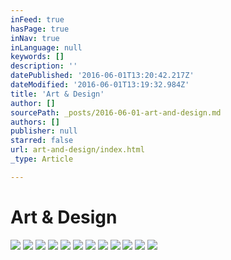 ```yaml
---
inFeed: true
hasPage: true
inNav: true
inLanguage: null
keywords: []
description: ''
datePublished: '2016-06-01T13:20:42.217Z'
dateModified: '2016-06-01T13:19:32.984Z'
title: 'Art & Design'
author: []
sourcePath: _posts/2016-06-01-art-and-design.md
authors: []
publisher: null
starred: false
url: art-and-design/index.html
_type: Article

---
```

# Art & Design
![](https://the-grid-user-content.s3-us-west-2.amazonaws.com/266a426f-ac4a-4009-b818-88a6f175c63c.png)
![](https://the-grid-user-content.s3-us-west-2.amazonaws.com/d19cea66-0760-480a-a702-454568093ef6.png)
![](https://the-grid-user-content.s3-us-west-2.amazonaws.com/df1e3c50-d72e-49f7-8667-35a0edbc0282.png)
![](https://the-grid-user-content.s3-us-west-2.amazonaws.com/d6c3bd5a-c429-4773-b560-492a97cf2f8a.png)
![](https://the-grid-user-content.s3-us-west-2.amazonaws.com/908992d8-d2e4-4a75-a8ad-eecfa499e176.png)
![](https://the-grid-user-content.s3-us-west-2.amazonaws.com/3cbb8435-a75c-4bd2-a225-ce47c4dde9bd.png)
![](https://the-grid-user-content.s3-us-west-2.amazonaws.com/416349f0-c449-49f1-8118-96b85b416765.png)
![](https://the-grid-user-content.s3-us-west-2.amazonaws.com/01dbf660-c6f3-44bc-bdb5-6e520bc871d8.png)
![](https://the-grid-user-content.s3-us-west-2.amazonaws.com/b404bb96-91d9-4b76-9b83-01097af68022.png)
![](https://the-grid-user-content.s3-us-west-2.amazonaws.com/f80805d7-945b-4494-8a25-f1c26c0fa5a7.png)
![](https://the-grid-user-content.s3-us-west-2.amazonaws.com/f4898e1f-b7d3-4984-b2af-17f514b8f035.png)
![](https://the-grid-user-content.s3-us-west-2.amazonaws.com/a7976b2e-6bbd-4553-8540-f6b09223fb2d.png)